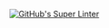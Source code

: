 [![GitHub's Super Linter](https://github.com/ICS20-Programming-StellaS/Unit1-05-HTML-MDL/workflows/GitHub's%20Super%20Linter/badge.svg)](https://github.com/ICS20-Programming-StellaS/Unit1-05-HTML-MDL/actions)